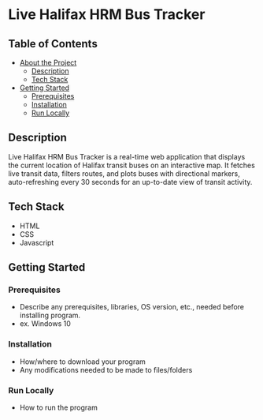 # Live Halifax HRM Bus Tracker

## Table of Contents

- [About the Project](#description)
  * [Description](#description)
  * [Tech Stack](#tech-Stack)
- [Getting Started](#getting-started)
  * [Prerequisites](#prerequisites)
  * [Installation](#installation)
  * [Run Locally](#run-locally)

## Description

Live Halifax HRM Bus Tracker is a real-time web application that displays the current location of Halifax transit buses on an interactive map. It fetches live transit data, filters routes, and plots buses with directional markers, auto-refreshing every 30 seconds for an up-to-date view of transit activity.

## Tech Stack

* HTML
* CSS
* Javascript

## Getting Started

### Prerequisites

* Describe any prerequisites, libraries, OS version, etc., needed before installing program.
* ex. Windows 10

### Installation

* How/where to download your program
* Any modifications needed to be made to files/folders

### Run Locally

* How to run the program